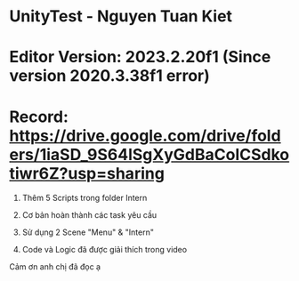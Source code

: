 # UnityTest - Nguyen Tuan Kiet 
# Editor Version: 2023.2.20f1 (Since version 2020.3.38f1 error)
# Record: https://drive.google.com/drive/folders/1iaSD_9S64lSgXyGdBaColCSdkotiwr6Z?usp=sharing

1. Thêm 5 Scripts trong folder Intern

2. Cơ bản hoàn thành các task yêu cầu

3. Sử dụng 2 Scene "Menu" & "Intern"

4. Code và Logic đã được giải thích trong video

Cảm ơn anh chị đã đọc ạ
